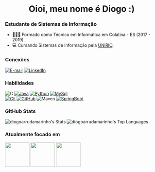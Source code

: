 <h1 align="center">Oioi, meu nome é Diogo :)</h1>

### Estudante de Sistemas de Informação
- 👨🏻‍🎓 Formado como Técnico em Informática em Colatina - ES (2017 - 2019).
- 💻 Cursando Sistemas de Informação pela [UNIRIO](www.unirio.br).

### Conexões

[![E-mail](https://img.shields.io/badge/-Email-000?style=for-the-badge&logo=microsoft-outlook&logoColor=E94D5F)](mailto:diogo.arrudamarinho@gmail.com)
[![LinkedIn](https://img.shields.io/badge/-LinkedIn-000?style=for-the-badge&logo=linkedin&logoColor=30A3DC)](https://www.linkedin.com/in/diogoarrudamarinho/)

### Habilidades

![C](https://img.shields.io/badge/C-000?style=for-the-badge&logo=c&logoColor=%23A8B9CC)
[![Java](https://img.shields.io/badge/java-000?style=for-the-badge&logo=openjdk&logoColor=30A3DC)](https://www.oracle.com/java/)
[![Python](https://img.shields.io/badge/python-000?style=for-the-badge&logo=python&logoColor=%233776AB)]([https://www.mysql.com](https://www.python.org/))
[![MySql](https://img.shields.io/badge/mysql-000?style=for-the-badge&logo=mysql&logoColor=%234479A1)](https://www.mysql.com)
<br>
[![Git](https://img.shields.io/badge/Git-000?style=for-the-badge&logo=git&logoColor=E94D5F)](https://git-scm.com/doc)
[![GitHub](https://img.shields.io/badge/GitHub-000?style=for-the-badge&logo=github&logoColor=30A3DC)](https://docs.github.com/)
![Maven](https://img.shields.io/badge/maven-000?style=for-the-badge&logo=framework&logoColor=%23252D37)
[![SpringBoot](https://img.shields.io/badge/springboot-000?style=for-the-badge&logo=springboot&logoColor=%236DB33F)](https://spring.io/projects/spring-boot)


### GitHub Stats

![diogoarrudamarinho's Stats](https://github-readme-stats.vercel.app/api?username=diogoarrudamarinho&theme=dark&show_icons=true&hide_border=false&count_private=true)
![diogoarrudamarinho's Top Languages](https://github-readme-stats.vercel.app/api/top-langs/?username=diogoarrudamarinho&theme=dark&show_icons=true&hide_border=false&layout=compact)

### Atualmente focado em
<div style= "display: inline">
  <img widith='80' height='80' src="https://cdn.jsdelivr.net/gh/devicons/devicon@latest/icons/python/python-original.svg"/>
  <img widith='80' height='80'src="https://cdn.jsdelivr.net/gh/devicons/devicon@latest/icons/csharp/csharp-original.svg"/>
  <img widith='80' height='80'src="https://cdn.jsdelivr.net/gh/devicons/devicon/icons/java/java-original.svg" />
</div>

